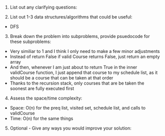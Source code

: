 1. List out any clarifying questions:


2. List out 1-3 data structures/algorithms that could be useful:
- DFS

3. Break down the problem into subproblems, provide psuedocode for these subproblems:
- Very similiar to 1 and I think I only need to make a few minor adjustments
- Instead of return False if valid Course returns False, just return an empty array
- And then, whenever I am just about to return True in the inner validCourse function, I just append that course to my schedule list, as it should be a course that can be taken at that order
- Thanks to the recursion stack, only courses that are be taken the soonest are fully executed first

4. Assess the space/time complexity:
- Space: O(n) for the preq list, visited set, schedule list, and calls to validCourse
- Time: O(n) for the same things

5. Optional - Give any ways you would improve your solution: